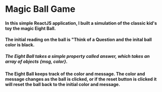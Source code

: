# Magic Ball Game

#### In this simple ReactJS application, I built a simulation of the classic kid's toy the magic Eight Ball. 

#### The initial reading on the ball is "Think of a Question and the inital ball color is black. 

##### The Eight Ball takes a simple property called answer, which takes an array of objects {msg, color}.

#### The Eight Ball keeps track of the color and message. The color and message changes as the ball is clicked, or if the reset button is clicked it will reset the ball back to the initial color and message. 
